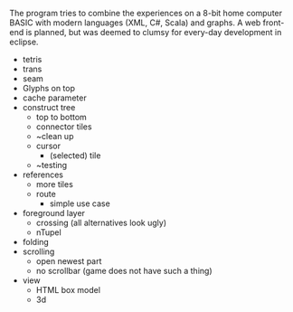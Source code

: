 The program tries to combine the experiences on a 8-bit home computer BASIC with modern languages (XML, C#, Scala) and graphs. A web front-end is planned, but was deemed to clumsy for every-day development in eclipse.

* tetris
* trans
* seam
* Glyphs on top
* cache parameter
* construct tree
	* top to bottom
	* connector tiles
	* ~clean up
	* cursor
		* (selected) tile
	* ~testing
* references
	* more tiles
	* route
		* simple use case
* foreground layer
	*	crossing (all alternatives look ugly)
	*	nTupel
* folding
* scrolling
	*	open newest part
	*	no scrollbar (game does not have such a thing)
* view
	*	HTML box model
	*	3d